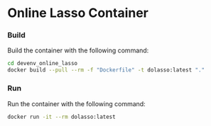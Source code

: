 # Online Lasso Container

### Build

Build the container with the following command:

```bash
cd devenv_online_lasso
docker build --pull --rm -f "Dockerfile" -t dolasso:latest "."
```

### Run

Run the container with the following command:

```bash
docker run -it --rm dolasso:latest
```